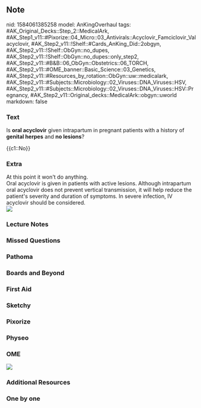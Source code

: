 ## Note
nid: 1584061385258
model: AnKingOverhaul
tags: #AK_Original_Decks::Step_2::MedicalArk, #AK_Step1_v11::#Pixorize::04_Micro::03_Antivirals::Acyclovir_Famciclovir_Valacyclovir, #AK_Step2_v11::!Shelf::#Cards_AnKing_Did::2obgyn, #AK_Step2_v11::!Shelf::ObGyn::no_dupes, #AK_Step2_v11::!Shelf::ObGyn::no_dupes::only_step2, #AK_Step2_v11::#B&B::06_ObGyn::Obstetrics::06_TORCH, #AK_Step2_v11::#OME_banner::Basic_Science::03_Genetics, #AK_Step2_v11::#Resources_by_rotation::ObGyn::uw::medicalark, #AK_Step2_v11::#Subjects::Microbiology::02_Viruses::DNA_Viruses::HSV, #AK_Step2_v11::#Subjects::Microbiology::02_Viruses::DNA_Viruses::HSV::Pregnancy, #AK_Step2_v11::Original_decks::MedicalArk::obgyn::uworld
markdown: false

### Text
Is <b>oral acyclovir</b> given intrapartum in pregnant patients
with a history of <b>genital herpes</b> and <b>no lesions</b>?
<div>
  {{c1::No}}
</div>

### Extra
<div>
  At this point it won't do anything.
</div>
<div>
  Oral acyclovir is given in patients with active lesions. Although
  intrapartum oral acyclovir does not prevent vertical
  transmission, it will help reduce the patient's severity and
  duration of symptoms. In severe infection, IV acyclovir should be
  considered.
</div><img src=
"paste-2c3d2e8e93978c9598ca013c3ab77f7df918fb91.jpg">

### Lecture Notes


### Missed Questions


### Pathoma


### Boards and Beyond


### First Aid


### Sketchy


### Pixorize


### Physeo


### OME
<div class="ome-widget">
  <a href="https://onlinemeded.org/spa/obgyn?ref=anki"><img src=
  "_OME_AnkiFlashcards_Topic_1.png"></a>
</div>

### Additional Resources


### One by one

